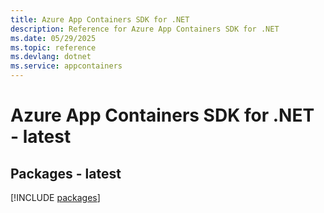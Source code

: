```yaml
---
title: Azure App Containers SDK for .NET
description: Reference for Azure App Containers SDK for .NET
ms.date: 05/29/2025
ms.topic: reference
ms.devlang: dotnet
ms.service: appcontainers
---
```

# Azure App Containers SDK for .NET - latest
## Packages - latest
[!INCLUDE [packages](app-containers-index.md)]